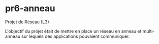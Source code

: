# pr6-anneau
Projet de Réseau (L3) 

L'objectif du projet était de mettre en place un réseau en anneau et multi-anneau sur lequels des applications pouvaient communiquer.
